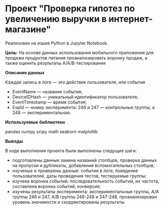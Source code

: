 # Проект "Проверка гипотез по увеличению выручки в интернет-магазине"
Реализован на языке Python в Jupyter Notebook.

**Цель:** На основе данных использования мобильного приложения для продажи продуктов питания проанализировать воронку продаж, а также оценить результаты A/A/B-тестирования

**Описание данных**

Каждая запись в логе — это действие пользователя, или событие
- EventName — название события;
- DeviceIDHash — уникальный идентификатор пользователя;
- EventTimestamp — время события;
- ExpId — номер эксперимента: 246 и 247 — контрольные группы, а 248 — экспериментальная.

**Используемые библиотеки**

pandas
numpy 
scipy 
math 
seaborn 
matplotlib

**Выводы**

В ходе выполнения проекта были выполнены следущие шаги:
- подготовлены данные замена названий столбцов, проверка данных на пропуски и дубликаты, добавление вспомогательных столбцов;
- изученые и проверены данные: события в логе, поведение пользователей, даты проведения тестов, тестируемые группы;
- изучена воронка событий: последовательность событий, их частота, составлена воронка событий, конверсия;
- изучены результаты эксперимента: экспериментальные группы, А/А группы 246 и 247, А/В группы 246-248 и 247-248, проанализирован уровень значимости и скорректированы результаты.
